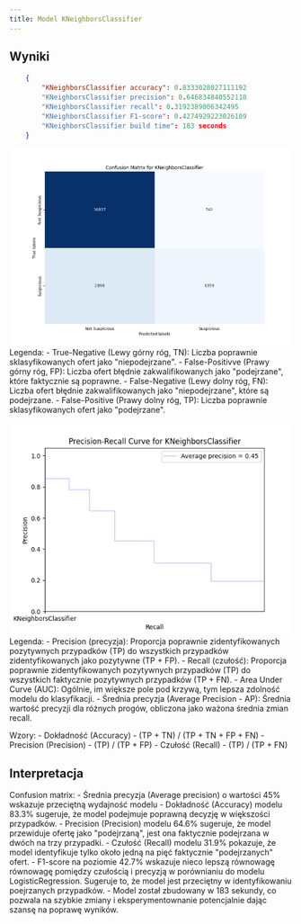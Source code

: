 ```yaml
---
title: Model KNeighborsClassifier
---
```



## Wyniki

```json
    {
        "KNeighborsClassifier accuracy": 0.8333028027111192
        "KNeighborsClassifier precision": 0.646834840552118
        "KNeighborsClassifier recall": 0.3192389006342495
        "KNeighborsClassifier F1-score": 0.4274929223026109
        "KNeighborsClassifier build time": 183 seconds
    }
```


![Confusion Matrix](./confision-matrix-k-neighbors-classfier.png)
Legenda:
    - True-Negative (Lewy górny róg, TN): Liczba poprawnie sklasyfikowanych ofert jako "niepodejrzane".
    - False-Positivve (Prawy górny róg, FP): Liczba ofert błędnie zakwalifikowanych jako "podejrzane", które faktycznie są poprawne.
    - False-Negative (Lewy dolny róg, FN): Liczba ofert błędnie zakwalifikowanych jako "niepodejrzane", które są podejrzane.
    - False-Positive (Prawy dolny róg, TP): Liczba poprawnie sklasyfikowanych ofert jako "podejrzane".

![Precision Recall](./precision-recall-k-neighbors-classfier.png)
Legenda:
    - Precision (precyzja): Proporcja poprawnie zidentyfikowanych pozytywnych przypadków (TP) do wszystkich przypadków zidentyfikowanych jako pozytywne (TP + FP).
    - Recall (czułość): Proporcja poprawnie zidentyfikowanych pozytywnych przypadków (TP) do wszystkich faktycznie pozytywnych przypadków (TP + FN).
    - Area Under Curve (AUC): Ogólnie, im większe pole pod krzywą, tym lepsza zdolność modelu do klasyfikacji.
    - Średnia precyzja (Average Precision - AP): Średnia wartość precyzji dla różnych progów, obliczona jako ważona średnia zmian recall.

Wzory:
    - Dokładność (Accuracy) -  (TP + TN) / (TP + TN + FP + FN)
    - Precision (Precision) -  (TP) / (TP + FP)
    - Czułość (Recall) - (TP) / (TP + FN)
## Interpretacja

Confusion matrix:
    - Średnia precyzja (Average precision) o wartości 45% wskazuje przeciętną wydajność modelu
    - Dokładność (Accuracy) modelu  83.3% sugeruje, że model podejmuje poprawną decyzję w większości przypadków.
    - Precision (Precision) modelu  64.6% sugeruje, że model przewiduje ofertę jako "podejrzaną", jest ona faktycznie podejrzana w dwóch na trzy przypadki.
    - Czułość (Recall) modelu 31.9% pokazuje, że model identyfikuje tylko około jedną na pięć faktycznie "podejrzanych" ofert.
    - F1-score na poziomie 42.7% wskazuje nieco lepszą równowagę równowagę pomiędzy czułością i precyzją w porównianiu do modelu LogisticRegression. Sugeruje to, że model jest przeciętny w identyfikowaniu poejrzanych przypadków.
    - Model został zbudowany w 183 sekundy, co pozwala na szybkie zmiany i eksperymentownanie potencjalnie dając szansę na poprawę wyników.
